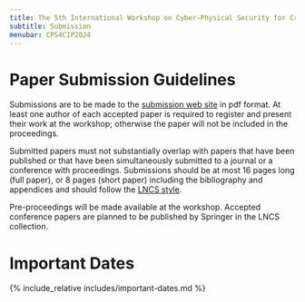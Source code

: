 ```yaml
---
title: The 5th International Workshop on Cyber-Physical Security for Critical Infrastructures Protection (CPS4CIP 2024)
subtitle: Submission
menubar: CPS4CIP2024
---
```


# Paper Submission Guidelines
Submissions are to be made to the [submission web site](https://easychair.org/conferences/?conf=cps4cip2024) in pdf format. At least one author of each accepted paper is required to register and present their work at the workshop; otherwise the paper will not be included in the proceedings.

Submitted papers must not substantially overlap with papers that have been published or that have been simultaneously submitted to a journal or a conference with proceedings. Submissions should be at most 16 pages long (full paper), or 8 pages (short paper) including the bibliography and appendices and should follow the [LNCS style](http://www.springer.com/computer/lncs?SGWID=0-164-6-793341-0).

Pre-proceedings will be made available at the workshop. Accepted conference papers are planned to be published by Springer in the LNCS collection.

# Important Dates
{% include_relative includes/important-dates.md %}